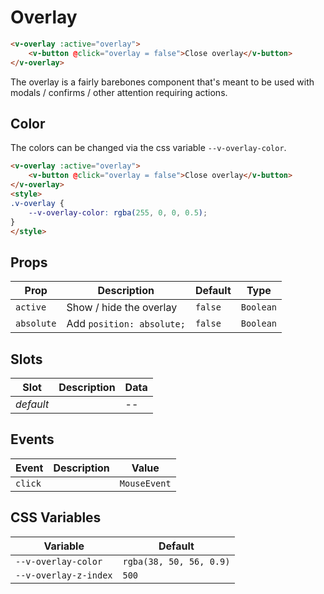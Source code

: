 # Overlay

```html
<v-overlay :active="overlay">
	<v-button @click="overlay = false">Close overlay</v-button>
</v-overlay>
```

The overlay is a fairly barebones component that's meant to be used with modals / confirms / other attention requiring actions.

## Color

The colors can be changed via the css variable `--v-overlay-color`.

```html
<v-overlay :active="overlay">
	<v-button @click="overlay = false">Close overlay</v-button>
</v-overlay>
<style>
.v-overlay {
	--v-overlay-color: rgba(255, 0, 0, 0.5);
}
</style>
```

## Props
| Prop       | Description               | Default | Type      |
|------------|---------------------------|---------|-----------|
| `active`   | Show / hide the overlay   | `false` | `Boolean` |
| `absolute` | Add `position: absolute;` | `false` | `Boolean` |

## Slots
| Slot      | Description | Data |
|-----------|-------------|------|
| _default_ |             | --   |

## Events
| Event   | Description | Value        |
|---------|-------------|--------------|
| `click` |             | `MouseEvent` |

## CSS Variables
| Variable              | Default                 |
|-----------------------|-------------------------|
| `--v-overlay-color`   | `rgba(38, 50, 56, 0.9)` |
| `--v-overlay-z-index` | `500`                   |
